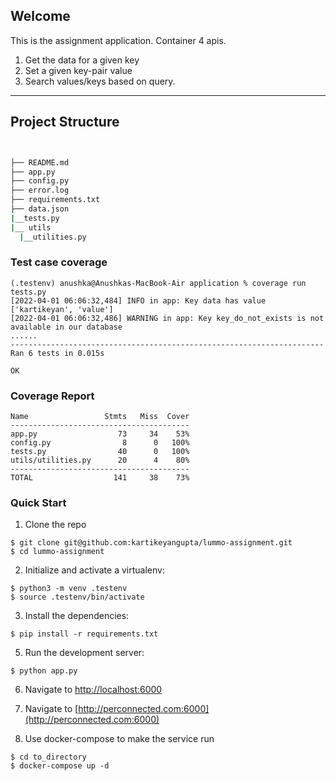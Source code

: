 ## Welcome

This is the assignment application.
Container 4 apis.
1. Get the data for a given key
2. Set a given key-pair value
3. Search values/keys based on query.

<hr>



Project Structure
--------

  ```sh


  ├── README.md
  ├── app.py
  ├── config.py
  ├── error.log
  ├── requirements.txt
  ├── data.json
  |__tests.py
  |__ utils
    |__utilities.py
  ```

### Test case coverage 
```
(.testenv) anushka@Anushkas-MacBook-Air application % coverage run tests.py 
[2022-04-01 06:06:32,484] INFO in app: Key data has value ['kartikeyan', 'value']
[2022-04-01 06:06:32,486] WARNING in app: Key key_do_not_exists is not available in our database
......
----------------------------------------------------------------------
Ran 6 tests in 0.015s

OK
```

### Coverage Report

```
Name                 Stmts   Miss  Cover
----------------------------------------
app.py                  73     34    53%
config.py                8      0   100%
tests.py                40      0   100%
utils/utilities.py      20      4    80%
----------------------------------------
TOTAL                  141     38    73%
```



### Quick Start

1. Clone the repo
  ```
  $ git clone git@github.com:kartikeyangupta/lummo-assignment.git
  $ cd lummo-assignment
  ```

2. Initialize and activate a virtualenv:
  ```
  $ python3 -m venv .testenv
  $ source .testenv/bin/activate
  ```

3. Install the dependencies:
  ```
  $ pip install -r requirements.txt
  ```

5. Run the development server:
  ```
  $ python app.py
  ```

6. Navigate to [http://localhost:6000](http://localhost:6000)
7. Navigate to [http://perconnected.com:6000](http://perconnected.com:6000)


8. Use docker-compose to make the service run
```
$ cd to_directory
$ docker-compose up -d
```